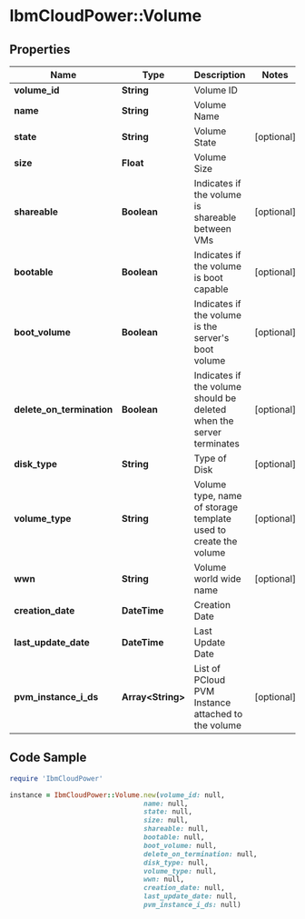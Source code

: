 # IbmCloudPower::Volume

## Properties

Name | Type | Description | Notes
------------ | ------------- | ------------- | -------------
**volume_id** | **String** | Volume ID | 
**name** | **String** | Volume Name | 
**state** | **String** | Volume State | [optional] 
**size** | **Float** | Volume Size | 
**shareable** | **Boolean** | Indicates if the volume is shareable between VMs | [optional] 
**bootable** | **Boolean** | Indicates if the volume is boot capable | [optional] 
**boot_volume** | **Boolean** | Indicates if the volume is the server&#39;s boot volume | [optional] 
**delete_on_termination** | **Boolean** | Indicates if the volume should be deleted when the server terminates | [optional] 
**disk_type** | **String** | Type of Disk | [optional] 
**volume_type** | **String** | Volume type, name of storage template used to create the volume | [optional] 
**wwn** | **String** | Volume world wide name | [optional] 
**creation_date** | **DateTime** | Creation Date | 
**last_update_date** | **DateTime** | Last Update Date | 
**pvm_instance_i_ds** | **Array&lt;String&gt;** | List of PCloud PVM Instance attached to the volume | [optional] 

## Code Sample

```ruby
require 'IbmCloudPower'

instance = IbmCloudPower::Volume.new(volume_id: null,
                                 name: null,
                                 state: null,
                                 size: null,
                                 shareable: null,
                                 bootable: null,
                                 boot_volume: null,
                                 delete_on_termination: null,
                                 disk_type: null,
                                 volume_type: null,
                                 wwn: null,
                                 creation_date: null,
                                 last_update_date: null,
                                 pvm_instance_i_ds: null)
```


